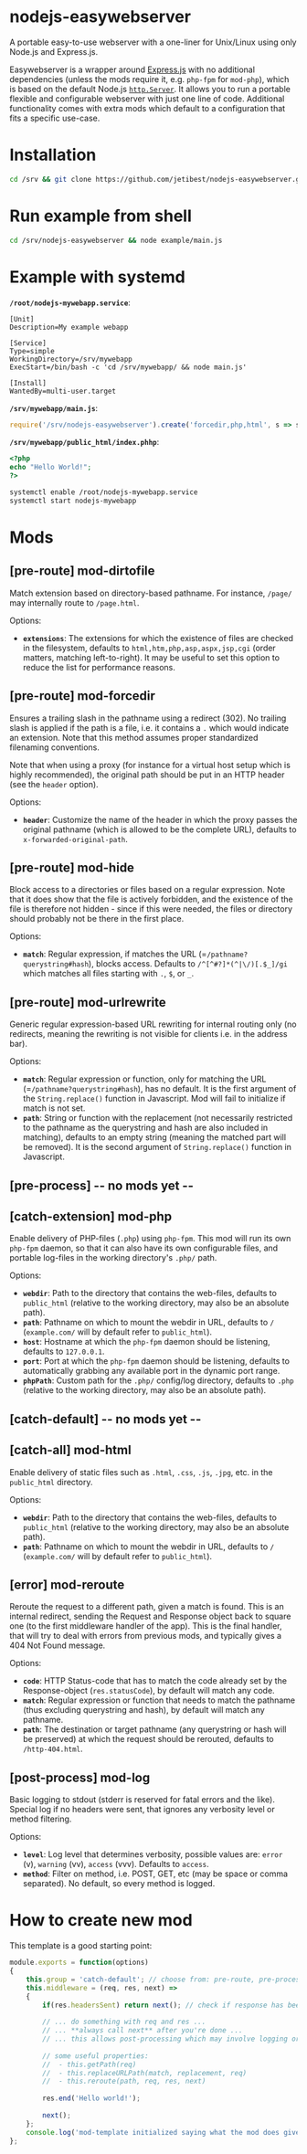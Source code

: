 # nodejs-easywebserver

A portable easy-to-use webserver with a one-liner for Unix/Linux using only Node.js and Express.js.

Easywebserver is a wrapper around [Express.js](https://expressjs.com/) with no additional dependencies (unless the mods require it, e.g. `php-fpm` for `mod-php`), which is based on the default Node.js [`http.Server`](https://nodejs.org/api/http.html#http_class_http_server).
It allows you to run a portable flexible and configurable webserver with just one line of code.
Additional functionality comes with extra mods which default to a configuration that fits a specific use-case.

# Installation
```bash
cd /srv && git clone https://github.com/jetibest/nodejs-easywebserver.git
```

# Run example from shell
```bash
cd /srv/nodejs-easywebserver && node example/main.js
```

# Example with systemd
**`/root/nodejs-mywebapp.service`**:
```
[Unit]
Description=My example webapp

[Service]
Type=simple
WorkingDirectory=/srv/mywebapp
ExecStart=/bin/bash -c 'cd /srv/mywebapp/ && node main.js'

[Install]
WantedBy=multi-user.target
```

**`/srv/mywebapp/main.js`**:
```js
require('/srv/nodejs-easywebserver').create('forcedir,php,html', s => s.listen(8081));
```

**`/srv/mywebapp/public_html/index.phhp`**:
```php
<?php
echo "Hello World!";
?>
```

```bash
systemctl enable /root/nodejs-mywebapp.service
systemctl start nodejs-mywebapp
```

# Mods

## [pre-route] mod-dirtofile
Match extension based on directory-based pathname. For instance, `/page/` may internally route to `/page.html`.

Options:
 - **`extensions`**: The extensions for which the existence of files are checked in the filesystem, defaults to `html,htm,php,asp,aspx,jsp,cgi` (order matters, matching left-to-right). It may be useful to set this option to reduce the list for performance reasons.
 
## [pre-route] mod-forcedir
Ensures a trailing slash in the pathname using a redirect (302). No trailing slash is applied if the path is a file, i.e. it contains a `.` which would indicate an extension. Note that this method assumes proper standardized filenaming conventions.

Note that when using a proxy (for instance for a virtual host setup which is highly recommended), the original path should be put in an HTTP header (see the `header` option).

Options:
 - **`header`**: Customize the name of the header in which the proxy passes the original pathname (which is allowed to be the complete URL), defaults to `x-forwarded-original-path`.

## [pre-route] mod-hide
Block access to a directories or files based on a regular expression. Note that it does show that the file is actively forbidden, and the existence of the file is therefore not hidden - since if this were needed, the files or directory should probably not be there in the first place.

Options:
 - **`match`**: Regular expression, if matches the URL (=`/pathname?querystring#hash`), blocks access. Defaults to `/^[^#?]*(^|\/)[.$_]/gi` which matches all files starting with `.`, `$`, or `_`.
 
## [pre-route] mod-urlrewrite
Generic regular expression-based URL rewriting for internal routing only (no redirects, meaning the rewriting is not visible for clients i.e. in the address bar).

Options:
 - **`match`**: Regular expression or function, only for matching the URL (=`/pathname?querystring#hash`), has no default. It is the first argument of the `String.replace()` function in Javascript. Mod will fail to initialize if match is not set.
 - **`path`**: String or function with the replacement (not necessarily restricted to the pathname as the querystring and hash are also included in matching), defaults to an empty string (meaning the matched part will be removed). It is the second argument of `String.replace()` function in Javascript.

## [pre-process] -- no mods yet --

## [catch-extension] mod-php
Enable delivery of PHP-files (`.php`) using `php-fpm`. This mod will run its own `php-fpm` daemon, so that it can also have its own configurable files, and portable log-files in the working directory's `.php/` path.

Options:
 - **`webdir`**: Path to the directory that contains the web-files, defaults to `public_html` (relative to the working directory, may also be an absolute path).
 - **`path`**: Pathname on which to mount the webdir in URL, defaults to `/` (`example.com/` will by default refer to `public_html`).
 - **`host`**: Hostname at which the `php-fpm` daemon should be listening, defaults to `127.0.0.1`.
 - **`port`**: Port at which the `php-fpm` daemon should be listening, defaults to automatically grabbing any available port in the dynamic port range.
 - **`phpPath`**: Custom path for the `.php/` config/log directory, defaults to `.php` (relative to the working directory, may also be an absolute path).

## [catch-default] -- no mods yet --

## [catch-all] mod-html
Enable delivery of static files such as `.html`, `.css`, `.js`, `.jpg`, etc. in the `public_html` directory.

Options:
 - **`webdir`**: Path to the directory that contains the web-files, defaults to `public_html` (relative to the working directory, may also be an absolute path).
 - **`path`**: Pathname on which to mount the webdir in URL, defaults to `/` (`example.com/` will by default refer to `public_html`).

## [error] mod-reroute
Reroute the request to a different path, given a match is found. This is an internal redirect, sending the Request and Response object back to square one (to the first middleware handler of the app). This is the final handler, that will try to deal with errors from previous mods, and typically gives a 404 Not Found message.

Options:
 - **`code`**: HTTP Status-code that has to match the code already set by the Response-object (`res.statusCode`), by default will match any code.
 - **`match`**: Regular expression or function that needs to match the pathname (thus excluding querystring and hash), by default will match any pathname.
 - **`path`**: The destination or target pathname (any querystring or hash will be preserved) at which the request should be rerouted, defaults to `/http-404.html`.

## [post-process] mod-log
Basic logging to stdout (stderr is reserved for fatal errors and the like). Special log if no headers were sent, that ignores any verbosity level or method filtering.

Options:
 - **`level`**: Log level that determines verbosity, possible values are: `error` (v), `warning` (vv), `access` (vvv). Defaults to `access`.
 - **`method`**: Filter on method, i.e. POST, GET, etc (may be space or comma separated). No default, so every method is logged.

# How to create new mod

This template is a good starting point:

```js
module.exports = function(options)
{
    this.group = 'catch-default'; // choose from: pre-route, pre-process, catch-extension, catch-default, catch-all, post-process, error
    this.middleware = (req, res, next) =>
    {
        if(res.headersSent) return next(); // check if response has been sent, typically only if mod is in group: 'catch-*' or 'error'
        
        // ... do something with req and res ...
        // ... **always call next** after you're done ...
        // ... this allows post-processing which may involve logging or error-handling ...
        
        // some useful properties:
        //  - this.getPath(req)
        //  - this.replaceURLPath(match, replacement, req)
        //  - this.reroute(path, req, res, next)
        
        res.end('Hello world!');
        
        next();
    };
    console.log('mod-template initialized saying what the mod does given the configured options in preferably a one-liner');
};
```
 


